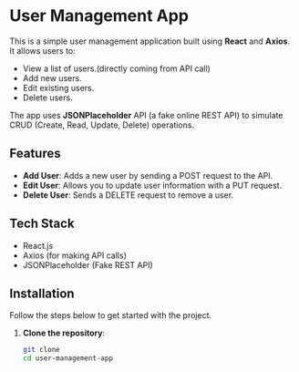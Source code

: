 # User Management App

This is a simple user management application built using **React** and **Axios**. It allows users to:

- View a list of users.(directly coming from API call)
- Add new users.
- Edit existing users.
- Delete users.

The app uses **JSONPlaceholder** API (a fake online REST API) to simulate CRUD (Create, Read, Update, Delete) operations.

## Features

- **Add User**: Adds a new user by sending a POST request to the API.
- **Edit User**: Allows you to update user information with a PUT request.
- **Delete User**: Sends a DELETE request to remove a user.

## Tech Stack

- React.js
- Axios (for making API calls)
- JSONPlaceholder (Fake REST API)

## Installation

Follow the steps below to get started with the project.

1. **Clone the repository**:
   ```bash
   git clone 
   cd user-management-app
